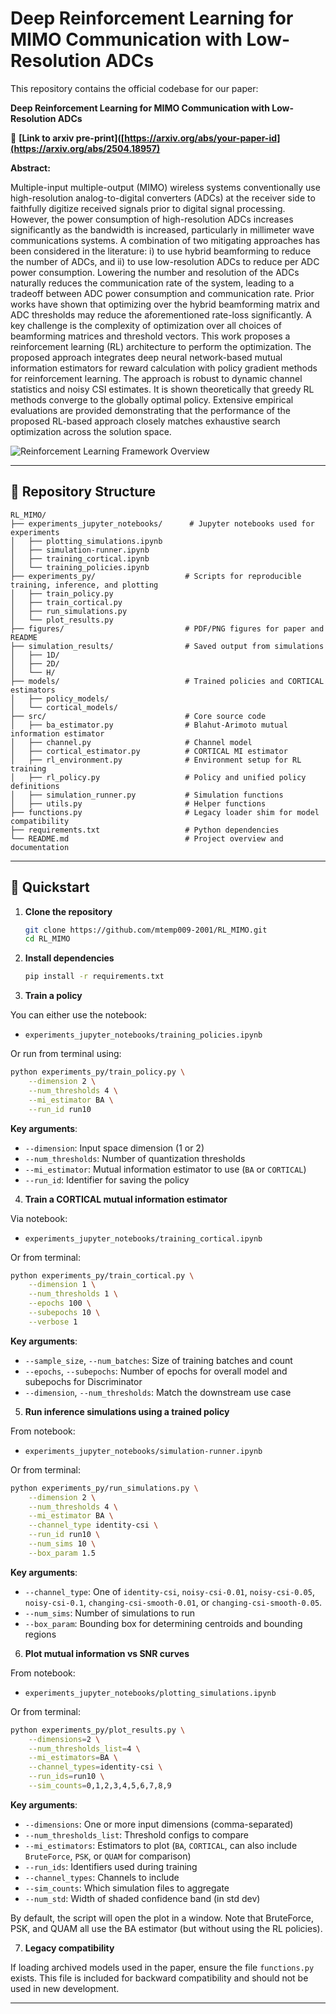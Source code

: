 # Deep Reinforcement Learning for MIMO Communication with Low-Resolution ADCs

This repository contains the official codebase for our paper:

**Deep Reinforcement Learning for MIMO Communication with Low-Resolution ADCs**

📄 **[Link to arxiv pre-print]([https://arxiv.org/abs/your-paper-id](https://arxiv.org/abs/2504.18957)**

**Abstract:**

Multiple-input multiple-output (MIMO) wireless systems conventionally use high-resolution analog-to-digital converters (ADCs) at the receiver side to faithfully digitize received signals prior to digital signal processing. However, the power consumption of high-resolution ADCs increases significantly as the bandwidth is increased, particularly in millimeter wave communications systems. A combination of two mitigating approaches has been considered in the literature: i) to use hybrid beamforming to reduce the number of ADCs, and ii) to use low-resolution ADCs to reduce per ADC power consumption.
Lowering the number and resolution of the ADCs naturally reduces the communication rate of the system, leading to a tradeoff between ADC power consumption and communication rate. Prior works have shown that optimizing over the hybrid beamforming matrix and ADC thresholds may reduce the aforementioned rate-loss significantly. A key challenge is the complexity of optimization over all choices of beamforming matrices and threshold vectors. This work proposes a reinforcement learning (RL) architecture to perform the optimization. The proposed approach integrates deep neural network-based mutual information estimators for reward calculation with policy gradient methods for reinforcement learning. The approach is robust to dynamic channel statistics and noisy CSI estimates. It is shown theoretically that greedy RL methods converge to the globally optimal policy. Extensive empirical evaluations are provided demonstrating that the performance of the proposed RL-based approach closely matches exhaustive search optimization across the solution space.

![Reinforcement Learning Framework Overview](figures/rl_overview.png)

---
## 📁 Repository Structure

```plaintext
RL_MIMO/
├── experiments_jupyter_notebooks/      # Jupyter notebooks used for experiments
│   ├── plotting_simulations.ipynb
│   ├── simulation-runner.ipynb
│   ├── training_cortical.ipynb
│   └── training_policies.ipynb
├── experiments_py/                    # Scripts for reproducible training, inference, and plotting
│   ├── train_policy.py
│   ├── train_cortical.py
│   ├── run_simulations.py
│   └── plot_results.py
├── figures/                           # PDF/PNG figures for paper and README
├── simulation_results/                # Saved output from simulations
│   ├── 1D/                            
│   ├── 2D/                            
│   └── H/                             
├── models/                            # Trained policies and CORTICAL estimators
│   ├── policy_models/
│   └── cortical_models/
├── src/                               # Core source code
│   ├── ba_estimator.py                # Blahut-Arimoto mutual information estimator
│   ├── channel.py                     # Channel model 
│   ├── cortical_estimator.py          # CORTICAL MI estimator
│   ├── rl_environment.py              # Environment setup for RL training
│   ├── rl_policy.py                   # Policy and unified policy definitions
│   ├── simulation_runner.py           # Simulation functions
│   ├── utils.py                       # Helper functions 
├── functions.py                       # Legacy loader shim for model compatibility
├── requirements.txt                   # Python dependencies
└── README.md                          # Project overview and documentation

```

---

## 🚀 Quickstart

1. **Clone the repository**

    ```bash
    git clone https://github.com/mtemp009-2001/RL_MIMO.git
    cd RL_MIMO
    ```

2. **Install dependencies**

    ```bash
    pip install -r requirements.txt
    ```

3. **Train a policy**

You can either use the notebook:

- `experiments_jupyter_notebooks/training_policies.ipynb`

Or run from terminal using:

```bash
python experiments_py/train_policy.py \
    --dimension 2 \
    --num_thresholds 4 \
    --mi_estimator BA \
    --run_id run10
```

**Key arguments**:
- `--dimension`: Input space dimension (1 or 2)
- `--num_thresholds`: Number of quantization thresholds
- `--mi_estimator`: Mutual information estimator to use (`BA` or `CORTICAL`)
- `--run_id`: Identifier for saving the policy


4. **Train a CORTICAL mutual information estimator**

Via notebook:

- `experiments_jupyter_notebooks/training_cortical.ipynb`

Or from terminal:

```bash
python experiments_py/train_cortical.py \
    --dimension 1 \
    --num_thresholds 1 \
    --epochs 100 \
    --subepochs 10 \
    --verbose 1
```

**Key arguments**:
- `--sample_size`, `--num_batches`: Size of training batches and count
- `--epochs`, `--subepochs`: Number of epochs for overall model and subepochs for Discriminator
- `--dimension`, `--num_thresholds`: Match the downstream use case


5. **Run inference simulations using a trained policy**

From notebook:

- `experiments_jupyter_notebooks/simulation-runner.ipynb`

Or from terminal:

```bash
python experiments_py/run_simulations.py \
    --dimension 2 \
    --num_thresholds 4 \
    --mi_estimator BA \
    --channel_type identity-csi \
    --run_id run10 \
    --num_sims 10 \
    --box_param 1.5
```

**Key arguments**:
- `--channel_type`: One of `identity-csi`, `noisy-csi-0.01`, `noisy-csi-0.05`, `noisy-csi-0.1`, `changing-csi-smooth-0.01`, or `changing-csi-smooth-0.05`.
- `--num_sims`: Number of simulations to run
- `--box_param`: Bounding box for determining centroids and bounding regions

6. **Plot mutual information vs SNR curves**

From notebook:

- `experiments_jupyter_notebooks/plotting_simulations.ipynb`

Or from terminal:

```bash
python experiments_py/plot_results.py \
    --dimensions=2 \
    --num_thresholds_list=4 \
    --mi_estimators=BA \
    --channel_types=identity-csi \
    --run_ids=run10 \
    --sim_counts=0,1,2,3,4,5,6,7,8,9
```

**Key arguments**:
- `--dimensions`: One or more input dimensions (comma-separated)
- `--num_thresholds_list`: Threshold configs to compare
- `--mi_estimators`: Estimators to plot (`BA`, `CORTICAL`, can also include `BruteForce`, `PSK`, or `QUAM` for comparison)
- `--run_ids`: Identifiers used during training
- `--channel_types`: Channels to include
- `--sim_counts`: Which simulation files to aggregate
- `--num_std`: Width of shaded confidence band (in std dev)

By default, the script will open the plot in a window. Note that BruteForce, PSK, and QUAM all use the BA estimator (but without using the RL policies).


7. **Legacy compatibility**

If loading archived models used in the paper, ensure the file `functions.py` exists. This file is included for backward compatibility and should not be used in new development.

---
